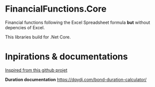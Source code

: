 # FinancialFunctions.Core
Financial functions following the Excel Spreadsheet formula **but** without depencies of Excel.

This libraries build for .Net Core.

# Inpirations & documentations  
[Inspired from this github projet](https://github.com/supasate/Macaulay-Duration-JS)

**Duration documentation**
https://dqydj.com/bond-duration-calculator/
